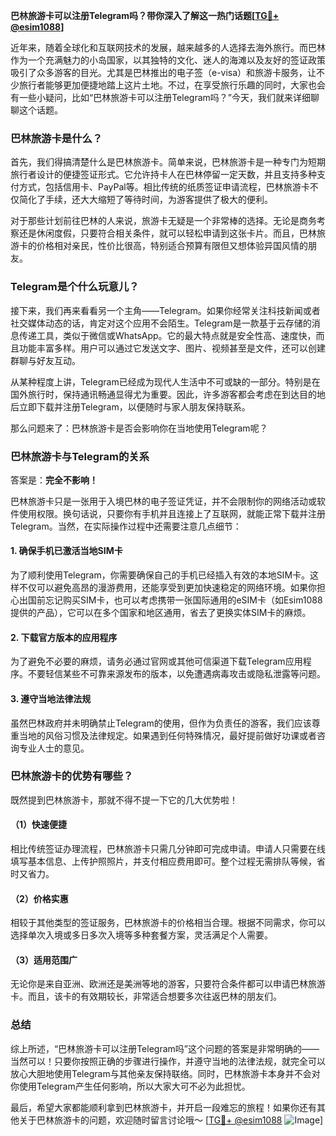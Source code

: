 **巴林旅游卡可以注册Telegram吗？带你深入了解这一热门话题[[TG💪+ @esim1088](https://t.me/s/esim1088)]**

近年来，随着全球化和互联网技术的发展，越来越多的人选择去海外旅行。而巴林作为一个充满魅力的小岛国家，以其独特的文化、迷人的海滩以及友好的签证政策吸引了众多游客的目光。尤其是巴林推出的电子签（e-visa）和旅游卡服务，让不少旅行者能够更加便捷地踏上这片土地。不过，在享受旅行乐趣的同时，大家也会有一些小疑问，比如“巴林旅游卡可以注册Telegram吗？”今天，我们就来详细聊聊这个话题。

### 巴林旅游卡是什么？

首先，我们得搞清楚什么是巴林旅游卡。简单来说，巴林旅游卡是一种专门为短期旅行者设计的便捷签证形式。它允许持卡人在巴林停留一定天数，并且支持多种支付方式，包括信用卡、PayPal等。相比传统的纸质签证申请流程，巴林旅游卡不仅简化了手续，还大大缩短了等待时间，为游客提供了极大的便利。

对于那些计划前往巴林的人来说，旅游卡无疑是一个非常棒的选择。无论是商务考察还是休闲度假，只要符合相关条件，就可以轻松申请到这张卡片。而且，巴林旅游卡的价格相对亲民，性价比很高，特别适合预算有限但又想体验异国风情的朋友。

### Telegram是个什么玩意儿？

接下来，我们再来看看另一个主角——Telegram。如果你经常关注科技新闻或者社交媒体动态的话，肯定对这个应用不会陌生。Telegram是一款基于云存储的消息传递工具，类似于微信或WhatsApp。它的最大特点就是安全性高、速度快，而且功能丰富多样。用户可以通过它发送文字、图片、视频甚至是文件，还可以创建群聊与好友互动。

从某种程度上讲，Telegram已经成为现代人生活中不可或缺的一部分。特别是在国外旅行时，保持通讯畅通显得尤为重要。因此，许多游客都会考虑在到达目的地后立即下载并注册Telegram，以便随时与家人朋友保持联系。

那么问题来了：巴林旅游卡是否会影响你在当地使用Telegram呢？

### 巴林旅游卡与Telegram的关系

答案是：**完全不影响！**

巴林旅游卡只是一张用于入境巴林的电子签证凭证，并不会限制你的网络活动或软件使用权限。换句话说，只要你有手机并且连接上了互联网，就能正常下载并注册Telegram。当然，在实际操作过程中还需要注意几点细节：

#### 1. 确保手机已激活当地SIM卡
为了顺利使用Telegram，你需要确保自己的手机已经插入有效的本地SIM卡。这样不仅可以避免高昂的漫游费用，还能享受到更加快速稳定的网络环境。如果你担心出国前忘记购买SIM卡，也可以考虑携带一张国际通用的eSIM卡（如Esim1088提供的产品），它可以在多个国家和地区通用，省去了更换实体SIM卡的麻烦。

#### 2. 下载官方版本的应用程序
为了避免不必要的麻烦，请务必通过官网或其他可信渠道下载Telegram应用程序。不要轻信某些不可靠来源发布的版本，以免遭遇病毒攻击或隐私泄露等问题。

#### 3. 遵守当地法律法规
虽然巴林政府并未明确禁止Telegram的使用，但作为负责任的游客，我们应该尊重当地的风俗习惯及法律规定。如果遇到任何特殊情况，最好提前做好功课或者咨询专业人士的意见。

### 巴林旅游卡的优势有哪些？

既然提到巴林旅游卡，那就不得不提一下它的几大优势啦！

#### （1）快速便捷
相比传统签证办理流程，巴林旅游卡只需几分钟即可完成申请。申请人只需要在线填写基本信息、上传护照照片，并支付相应费用即可。整个过程无需排队等候，省时又省力。

#### （2）价格实惠
相较于其他类型的签证服务，巴林旅游卡的价格相当合理。根据不同需求，你可以选择单次入境或多日多次入境等多种套餐方案，灵活满足个人需要。

#### （3）适用范围广
无论你是来自亚洲、欧洲还是美洲等地的游客，只要符合条件都可以申请巴林旅游卡。而且，该卡的有效期较长，非常适合想要多次往返巴林的朋友们。

### 总结

综上所述，“巴林旅游卡可以注册Telegram吗”这个问题的答案是非常明确的——当然可以！只要你按照正确的步骤进行操作，并遵守当地的法律法规，就完全可以放心大胆地使用Telegram与其他亲友保持联络。同时，巴林旅游卡本身并不会对你使用Telegram产生任何影响，所以大家大可不必为此担忧。

最后，希望大家都能顺利拿到巴林旅游卡，并开启一段难忘的旅程！如果你还有其他关于巴林旅游卡的问题，欢迎随时留言讨论哦～ [[TG💪+ @esim1088](https://t.me/s/esim1088) ![Image](https://i.postimg.cc/4NQfJmqS/Snipaste-2025-05-13-00-14-12.png)]